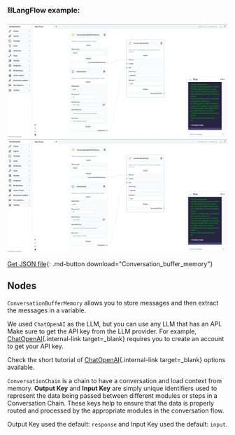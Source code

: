 ### ⛓️LangFlow example:
<!-- <figure markdown> -->
![Description](img/conversation-buffer-memory.png#only-dark)
![Description](img/conversation-buffer-memory.png#only-light)

[Get JSON file](data/Conversation_buffer_memory.json){: .md-button download="Conversation_buffer_memory"} 
## Nodes

`ConversationBufferMemory` allows you to store messages and then extract the messages in a variable.

We used `ChatOpenAI` as the LLM, but you can use any LLM that has an API. Make sure to get the API key from the LLM provider. For example, [ChatOpenAI](https://platform.openai.com/){.internal-link target=_blank} requires you to create an account to get your API key.

Check the short tutorial of [ChatOpenAI](llms.md#chatopenai){.internal-link target=_blank} options available.

`ConversationChain` is a chain to have a conversation and load context from memory. **Output Key** and **Input Key** are simply unique identifiers used to represent the data being passed between different modules or steps in a Conversation Chain. These keys help to ensure that the data is properly routed and processed by the appropriate modules in the conversation flow.

Output Key used the default: ``` response ``` and Input Key used the default: ``` input ```.